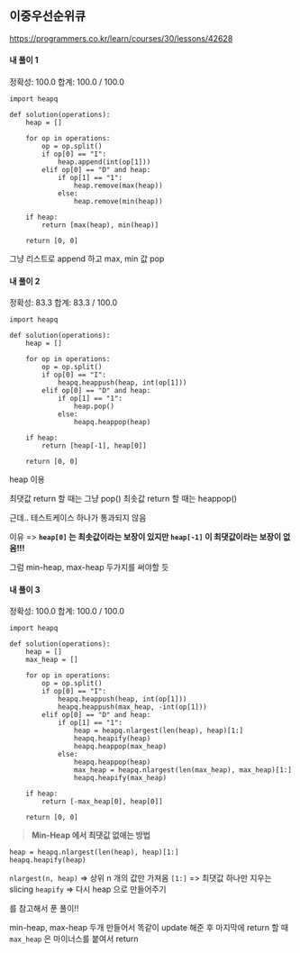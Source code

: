 ## 이중우선순위큐
https://programmers.co.kr/learn/courses/30/lessons/42628

#### 내 풀이 1
정확성: 100.0
합계: 100.0 / 100.0
```
import heapq

def solution(operations):
    heap = []

    for op in operations:
        op = op.split()
        if op[0] == "I":
            heap.append(int(op[1]))
        elif op[0] == "D" and heap:
            if op[1] == "1":
                heap.remove(max(heap))
            else:
                heap.remove(min(heap))
                
    if heap:
        return [max(heap), min(heap)]
    
    return [0, 0]
```
그냥 리스트로 append 하고 max, min 값 pop

#### 내 풀이 2
정확성: 83.3
합계: 83.3 / 100.0
```
import heapq

def solution(operations):
    heap = []

    for op in operations:
        op = op.split()
        if op[0] == "I":
            heapq.heappush(heap, int(op[1]))
        elif op[0] == "D" and heap:
            if op[1] == "1":
                heap.pop()
            else:
                heapq.heappop(heap)
                
    if heap:
        return [heap[-1], heap[0]]
    
    return [0, 0]
```
heap 이용

최댓값 return 할 때는 그냥 pop()
최솟값 return 할 때는 heappop()

근데.. 테스트케이스 하나가 통과되지 않음

이유 => **`heap[0]` 는 최솟값이라는 보장이 있지만 `heap[-1]` 이 최댓값이라는 보장이 없음!!!**

그럼 min-heap, max-heap 두가지를 써야할 듯

#### 내 풀이 3
정확성: 100.0
합계: 100.0 / 100.0
```
import heapq

def solution(operations):
    heap = []
    max_heap = []

    for op in operations:
        op = op.split()
        if op[0] == "I":
            heapq.heappush(heap, int(op[1]))
            heapq.heappush(max_heap, -int(op[1]))
        elif op[0] == "D" and heap:
            if op[1] == "1":
                heap = heapq.nlargest(len(heap), heap)[1:]
                heapq.heapify(heap)
                heapq.heappop(max_heap)
            else:
                heapq.heappop(heap)
                max_heap = heapq.nlargest(len(max_heap), max_heap)[1:]
                heapq.heapify(max_heap)
                
    if heap:
        return [-max_heap[0], heap[0]]
    
    return [0, 0]
```
> **Min-Heap 에서 최댓값 없애는 방법**
```
heap = heapq.nlargest(len(heap), heap)[1:]
heapq.heapify(heap)
```
`nlargest(n, heap)` => 상위 n 개의 값만 가져옴
`[1:]` => 최댓값 하나만 지우는 slicing
`heapify` => 다시 heap 으로 만들어주기

를 참고해서 푼 풀이!!

min-heap, max-heap 두개 만들어서 똑같이 update 해준 후
마지막에 return 할 때 `max_heap` 은 마이너스를 붙여서 return